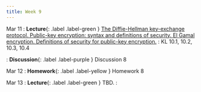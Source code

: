 ```yaml
---
title: Week 9
---
```


Mar 11
: **Lecture**{: .label .label-green } [The Diffie-Hellman key-exchange protocol. Public-key encryption: syntax and definitions of security. El Gamal encryption. Definitions of security for public-key encryption.](/assets/lecture_slides/lec14.pdf)
    : KL 10.1, 10.2, 10.3, 10.4

: **Discussion**{: .label .label-purple } Discussion 8

Mar 12
: **Homework**{: .label .label-yellow } Homework 8

Mar 13
: **Lecture**{: .label .label-green } TBD.
    : 
